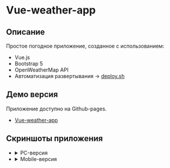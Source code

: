 # Vue-weather-app

## Описание

Простое погодное приложение, созданное с использованием:
- Vue.js
- Bootstrap 5
- OpenWeatherMap API
- Автоматизация развертывания -> [deploy.sh](./deploy.sh)
## Демо версия

Приложение доступно на Github-pages.
- [Vue-weather-app](https://sou1jkeee.github.io/vue-weather-app/)
## Скриншоты приложения

<ul>
    <li>
      <details>
        <summary>PC-версия</summary>
        <img src="./weather-app-desktop.png" alt="weather-app-desktop" width="80%"/>  
      </details>
    </li>
    <li>
      <details>
        <summary>Mobile-версия</summary>
        <img src="./weather-app-mobile.png" alt="weather-app-mobile" width="40%"/>
      </details>
    </li>
  </ul>
